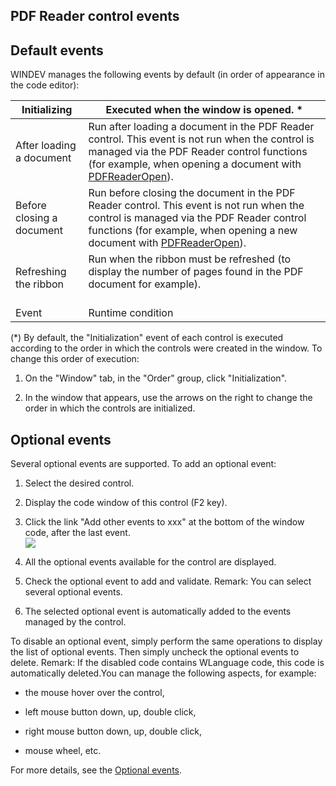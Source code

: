 


## PDF Reader control events
			



<a name="NOTE1"></a>
<a name="NOTE1_1"></a>


## Default events
<a name="default_events_ELTTEXTE000136"></a>
WINDEV manages the following events by default (in order of appearance in the code editor):

| Initializing | Executed when the window is opened. \* |
| --- | --- |
| After loading a document | Run after loading a document in the PDF Reader control. This event is not run when the control is managed via the PDF Reader control functions (for example, when opening a document with [PDFReaderOpen](../WDLang1/1000023452.md)). |
| Before closing a document | Run before closing the document in the PDF Reader control. This event is not run when the control is managed via the PDF Reader control functions (for example, when opening a new document with [PDFReaderOpen](../WDLang1/1000023452.md)). |
| Refreshing the ribbon | Run when the ribbon must be refreshed (to display the number of pages found in the PDF document for example). <br><br> |
| Event | Runtime condition |


(\*) By default, the "Initialization" event of each control is executed according to the order in which the controls were created in the window. To change this order of execution: 

1. On the "Window" tab, in the "Order" group, click "Initialization".

2. In the window that appears, use the arrows on the right to change the order in which the controls are initialized.




<a name="NOTE2"></a>
<a name="NOTE2_1"></a>


## Optional events
<a name="optional_events_ELTTEXTE000160"></a>
Several optional events are supported.
To add an optional event:

1. Select the desired control.

2. Display the code window of this control (F2 key).

3. Click the link "Add other events to xxx" at the bottom of the window code, after the last event.  <br>![](https://doc.pcsoft.fr/en-US/images/image.awp?langid=3&name=Traitements_optionnels_WD_OK%20-%20HC%20N%B0001.gif)


4. All the optional events available for the control are displayed. 

5. Check the optional event to add and validate. 
	Remark: You can select several optional events. 

6. The selected optional event is automatically added to the events managed by the control.




To disable an optional event, simply perform the same operations to display the list of optional events. Then simply uncheck the optional events to delete. 
Remark: If the disabled code contains WLanguage code, this code is automatically deleted.You can manage the following aspects, for example:

- the mouse hover over the control,

- left mouse button down, up, double click,

- right mouse button down, up, double click, 

- mouse wheel, etc.




For more details, see the [Optional events](../WDChamp/1014004.md).


